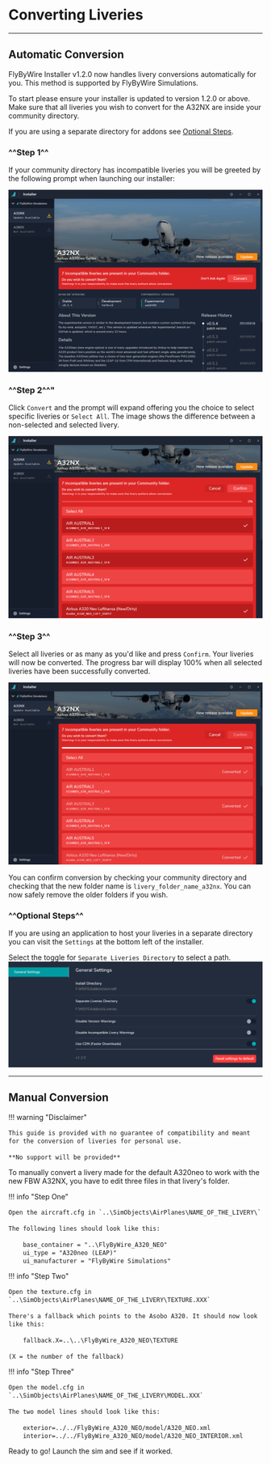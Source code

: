 # Converting Liveries
***

## Automatic Conversion

FlyByWire Installer v1.2.0 now handles livery conversions automatically for you. This method is supported by FlyByWire Simulations. 

To start please ensure your installer is updated to version 1.2.0 or above. Make sure that all liveries you wish to convert for the A32NX are inside your community directory. 

If you are using a separate directory for addons see [Optional Steps](#optional-steps). 

### ^^Step 1^^

If your community directory has incompatible liveries you will be greeted by the following prompt when launching our installer:

![installer conversion one](../assets/images/installer1.png)

### ^^Step 2^^"

Click `Convert` and the prompt will expand offering you the choice to select specific liveries or `Select All`. The image shows the difference between a non-selected and selected livery.

![installer conversion two](../assets/images/installer2.png)

### ^^Step 3^^

Select all liveries or as many as you'd like and press `Confirm`. Your liveries will now be converted. The progress bar will display 100% when all selected liveries have been successfully converted.  

![installer conversion two](../assets/images/installer4.png)

You can confirm conversion by checking your community directory and checking that the new folder name is `livery_folder_name_a32nx`. You can now safely remove the older folders if you wish.

### ^^Optional Steps^^

If you are using an application to host your liveries in a separate directory you can visit the `Settings` at the bottom left of the installer. 

Select the toggle for `Separate Liveries Directory` to select a path.
![installer conversion three](../assets/images/installer3.png)

***

## Manual Conversion

!!! warning "Disclaimer"

    This guide is provided with no guarantee of compatibility and meant for the conversion of liveries for personal use.

    **No support will be provided**

To manually convert a livery made for the default A320neo to work with the new FBW A32NX, you have to edit three files in that livery's folder. 

!!! info "Step One"

    Open the aircraft.cfg in `..\SimObjects\AirPlanes\NAME_OF_THE_LIVERY\`

    The following lines should look like this:

        base_container = "..\FlyByWire_A320_NEO"
        ui_type = "A320neo (LEAP)"
        ui_manufacturer = "FlyByWire Simulations"

!!! info "Step Two"

    Open the texture.cfg in `..\SimObjects\AirPlanes\NAME_OF_THE_LIVERY\TEXTURE.XXX`

    There's a fallback which points to the Asobo A320. It should now look like this:

        fallback.X=..\..\FlyByWire_A320_NEO\TEXTURE

    (X = the number of the fallback)

!!! info "Step Three"

    Open the model.cfg in `..\SimObjects\AirPlanes\NAME_OF_THE_LIVERY\MODEL.XXX`

    The two model lines should look like this:

        exterior=../../FlyByWire_A320_NEO/model/A320_NEO.xml
        interior=../../FlyByWire_A320_NEO/model/A320_NEO_INTERIOR.xml

Ready to go! Launch the sim and see if it worked. 